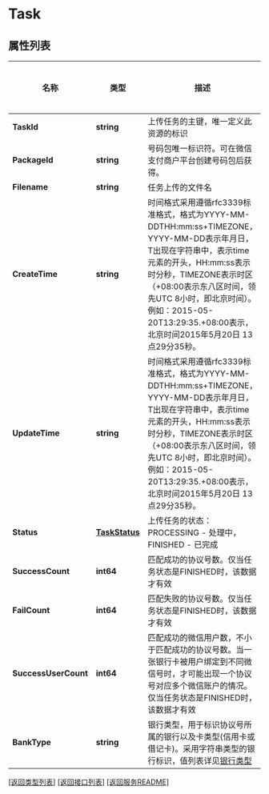 # Task

## 属性列表

名称 | 类型 | 描述 | 补充说明
------------ | ------------- | ------------- | -------------
**TaskId** | **string** | 上传任务的主键，唯一定义此资源的标识 | 
**PackageId** | **string** | 号码包唯一标识符。可在微信支付商户平台创建号码包后获得。 | 
**Filename** | **string** | 任务上传的文件名 | 
**CreateTime** | **string** | 时间格式采用遵循rfc3339标准格式，格式为YYYY-MM-DDTHH:mm:ss+TIMEZONE，YYYY-MM-DD表示年月日，T出现在字符串中，表示time元素的开头，HH:mm:ss表示时分秒，TIMEZONE表示时区（+08:00表示东八区时间，领先UTC 8小时，即北京时间）。例如：2015-05-20T13:29:35.+08:00表示，北京时间2015年5月20日 13点29分35秒。 | 
**UpdateTime** | **string** | 时间格式采用遵循rfc3339标准格式，格式为YYYY-MM-DDTHH:mm:ss+TIMEZONE，YYYY-MM-DD表示年月日，T出现在字符串中，表示time元素的开头，HH:mm:ss表示时分秒，TIMEZONE表示时区（+08:00表示东八区时间，领先UTC 8小时，即北京时间）。例如：2015-05-20T13:29:35.+08:00表示，北京时间2015年5月20日 13点29分35秒。 | [可选] 
**Status** | [**TaskStatus**](TaskStatus.md) | 上传任务的状态：PROCESSING - 处理中，FINISHED - 已完成 | [可选] 
**SuccessCount** | **int64** | 匹配成功的协议号数。仅当任务状态是FINISHED时，该数据才有效 | [可选] 
**FailCount** | **int64** | 匹配失败的协议号数。仅当任务状态是FINISHED时，该数据才有效 | [可选] 
**SuccessUserCount** | **int64** | 匹配成功的微信用户数，不小于匹配成功的协议号数。当一张银行卡被用户绑定到不同微信号时，才可能出现一个协议号对应多个微信账户的情况。仅当任务状态是FINISHED时，该数据才有效 | [可选] 
**BankType** | **string** | 银行类型，用于标识协议号所属的银行以及卡类型(信用卡或借记卡)。采用字符串类型的银行标识，值列表详见[银行类型](https://pay.weixin.qq.com/wiki/doc/apiv3_partner/terms_definition/chapter1_1_3.shtml#part-7) | [可选] 

[\[返回类型列表\]](README.md#类型列表)
[\[返回接口列表\]](README.md#接口列表)
[\[返回服务README\]](README.md)


